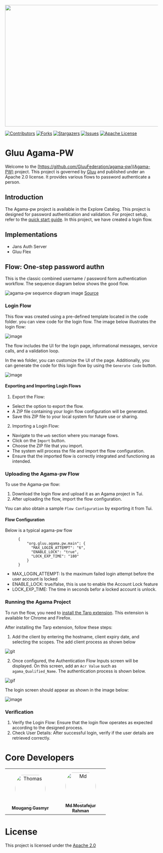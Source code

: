 <p align="left">
  <img width="600" height="400" src="https://github.com/GluuFederation/agama-pw/assets/43112579/639a8ca4-7549-4167-a5eb-5fe19fad3ff5">
</p>

[![Contributors][contributors-shield]](contributors-url)
[![Forks][forks-shield]](forks-url)
[![Stargazers][stars-shield]](stars-url)
[![Issues][issues-shield]](issues-url)
[![Apache License][license-shield]](license-url)

# Gluu Agama-PW

Welcome to the [https://github.com/GluuFederation/agama-pw](Agama-PW) project.
This project is governed by [Gluu](https://gluu.org) and published under an
Apache 2.0 license. It provides various flows to password authenticate a person.

## Introduction 

The Agama-pw project is available in the Explore Catalog. This project is 
designed for password authentication and validation. For project setup, 
refer to the [quick start guide](https://gluu.org/quick-start-guide/). 
In this project, we have created a login flow.



## Implementations

* Jans Auth Server
* Gluu Flex

## Flow: One-step password authn

This is the classic combined username / password form authentication workflow.
The sequence diagram below shows the good flow.

![agama-pw sequence diagram image](Agama-PW-sequence.png)
[Source](https://sequencediagram.org/index.html#initialData=C4S2BsFMAIEEHMCGBbRBaACgdWgCUQA4ECe0AYuAPYDuAULYgMbCUBO0BkrAzpQHa0CiVqEYghfYNABGrGty61IksKWqRp3MJEHDR4xJOgBJACIZa0ygFc+AE2GlE14AAtloxMB2CuvPmgAfGYYAFzQxJDcHFCICgB0iSbQ1IZSLNBU8CACIUGy8lzh1iB2APQE1ORsyL48-Ply1Aqs4YyskHbclk0tQSHhGADyAMoAKtWstXmBzm4eIIxekOEAbojgpcsAFCV2ADQc1ACUDC7uKkve-ebhAN4ARB3c1uDAD6EPL4yMUdwP+wAOnwHoxKHZIB9oAAmAAMsKBIOQf0Q8Eh4QeQwA0g8AL60GYFZpFaBDTh8MzQMEQnqFVhBdSabRtDbgaRMADWQA)

### Login Flow

This flow was created using a pre-defined template located in the code folder. 
you can view code for the login flow. The image below illustrates 
the login flow:

![image](./agama-pw.png)

The flow includes the UI for the login page, informational messages, 
service calls, and a validation loop.


In the `Web` folder, you can customize the UI of the page. Additionally, 
you can generate the code for this login flow by using the `Generate Code` button.

![image](./pw-generated-code.png)


#### Exporting and Importing Login Flows

1. Export the Flow:

* Select the option to export the flow.
* A ZIP file containing your login flow configuration will be generated.
* Save this ZIP file to your local system for future use or sharing.

2. Importing a Login Flow:

* Navigate to the `web` section where you manage flows.
* Click on the `Import` button.
* Choose the ZIP file that you import.
* The system will process the file and import the flow configuration.
* Ensure that the imported flow is correctly integrated and functioning as intended.



### Uploading the Agama-pw Flow

To use the Agama-pw flow:

1. Download the login flow and upload it as an Agama project in Tui.
2. After uploading the flow, import the flow configuration.

You can also obtain a sample `Flow Configuration` by exporting it from Tui.


#### Flow Configuration
Below is a typical agama-pw flow
  ```
        {
            "org.gluu.agama.pw.main": {
              "MAX_LOGIN_ATTEMPT": "6",
              "ENABLE_LOCK": "true",
              "LOCK_EXP_TIME": "180"
            }
        }
  ```
- MAX_LOGIN_ATTEMPT: Is the maximum failed login attempt before the user account is locked
- ENABLE_LOCK: true/false, this is use to enable the Account Lock feature
- LOCK_EXP_TIME: The time in seconds befor a locked account is unlock.
  
### Running the Agama Project

To run the flow, you need to [install the Tarp extension](https://github.com/JanssenProject/jans/tree/main/demos/jans-tarp). 
This extension is available for Chrome and Firefox.

After installing the Tarp extension, follow these steps:

1. Add the client by entering the hostname, client expiry date, and selecting the scopes.
The add client process as shown below

![git](./addclient.gif)

2. Once configured, the Authentication Flow Inputs screen will be displayed.
On this screen, add an `Acr Value` such as `agama_Qualified_Name`.
The authentication process is shown below.

![gif](./openlogin.gif)

The login screen should appear as shown in the image below:

![image](./pw-login-page.png)

### Verification

1. Verify the Login Flow: Ensure that the login flow operates as expected 
according to the designed process.
2. Check User Details: After successful login, verify if the user 
details are retrieved correctly.



# Core Developers

<table>
 <tr>
  <td align="center" style="word-wrap: break-word; width: 150.0; height: 150.0">
    <a href=https://github.com/syntrydy>
        <img src="https://avatars.githubusercontent.com/u/7513418?v=4" width="100;"  style="border-radius:50%;align-items:center;justify-content:center;overflow:hidden;padding-top:10px" alt=Thomas Gasmyr>
        <br />
        <sub style="font-size:14px"><b>Mougang Gasmyr</b></sub>
    </a>
  </td>
    <td align="center" style="word-wrap: break-word; width: 150.0; height: 150.0">
        <a href=https://github.com/mmrraju>
            <img src=https://avatars.githubusercontent.com/u/43112579?v=4 width="100;"  style="border-radius:50%;align-items:center;justify-content:center;overflow:hidden;padding-top:10px" alt=Md Mostafejur Rahman/>
            <br />
            <sub style="font-size:14px"><b>Md Mostafejur Rahman</b></sub>
        </a>
  </td>
 </tr>
</table>

# License

This project is licensed under the [Apache 2.0](https://github.com/GluuFederation/agama-pw/blob/main/LICENSE)


<!-- This are stats url reference for this repository -->
[contributors-shield]: https://img.shields.io/github/contributors/GluuFederation/agama-pw.svg?style=for-the-badge
[contributors-url]: https://github.com/GluuFederation/agama-pw/graphs/contributors
[forks-shield]: https://img.shields.io/github/forks/GluuFederation/agama-pw.svg?style=for-the-badge
[forks-url]: https://github.com/GluuFederation/agama-pw/network/members
[stars-shield]: https://img.shields.io/github/stars/GluuFederation/agama-pw?style=for-the-badge
[stars-url]: https://github.com/GluuFederation/agama-pw/stargazers
[issues-shield]: https://img.shields.io/github/issues/GluuFederation/agama-pw.svg?style=for-the-badge
[issues-url]: https://github.com/GluuFederation/agama-pw/issues
[license-shield]: https://img.shields.io/github/license/GluuFederation/agama-pw.svg?style=for-the-badge
[license-url]: https://github.com/GluuFederation/agama-pw/blob/main/LICENSE
